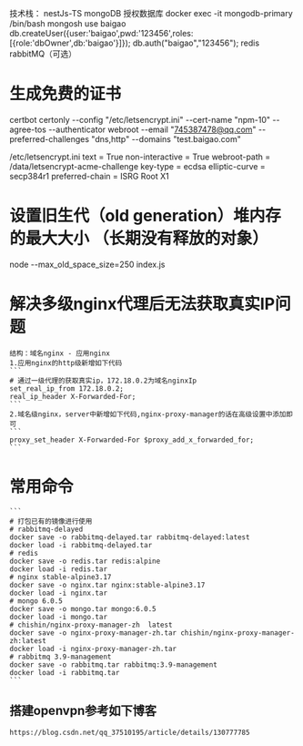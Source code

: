 技术栈：
    nestJs-TS
    mongoDB
        授权数据库
        docker exec -it mongodb-primary /bin/bash
	    mongosh
        use baigao
        db.createUser({user:'baigao',pwd:'123456',roles:[{role:'dbOwner',db:'baigao'}]});
        db.auth("baigao","123456");
    redis
    rabbitMQ（可选）

# 生成免费的证书
certbot certonly --config "/etc/letsencrypt.ini" --cert-name "npm-10" --agree-tos --authenticator webroot --email "745387478@qq.com" --preferred-challenges "dns,http" --domains "test.baigao.com"

/etc/letsencrypt.ini
text = True
non-interactive = True
webroot-path = /data/letsencrypt-acme-challenge
key-type = ecdsa
elliptic-curve = secp384r1
preferred-chain = ISRG Root X1

# 设置旧生代（old generation）堆内存的最大大小 （长期没有释放的对象）
node --max_old_space_size=250 index.js
    
# 解决多级nginx代理后无法获取真实IP问题
    结构：域名nginx - 应用nginx
    1.应用nginx的http级新增如下代码
    ```
    # 通过一级代理的获取真实ip，172.18.0.2为域名nginxIp
    set_real_ip_from 172.18.0.2;
    real_ip_header X-Forwarded-For;
    ```
    2.域名级nginx，server中新增如下代码,nginx-proxy-manager的话在高级设置中添加即可
    ```
    proxy_set_header X-Forwarded-For $proxy_add_x_forwarded_for;
    ```
# 常用命令
    ```
    # 打包已有的镜像进行使用
    # rabbitmq-delayed
    docker save -o rabbitmq-delayed.tar rabbitmq-delayed:latest
    docker load -i rabbitmq-delayed.tar
    # redis
    docker save -o redis.tar redis:alpine
    docker load -i redis.tar
    # nginx stable-alpine3.17
    docker save -o nginx.tar nginx:stable-alpine3.17
    docker load -i nginx.tar
    # mongo 6.0.5
    docker save -o mongo.tar mongo:6.0.5
    docker load -i mongo.tar
    # chishin/nginx-proxy-manager-zh  latest
    docker save -o nginx-proxy-manager-zh.tar chishin/nginx-proxy-manager-zh:latest
    docker load -i nginx-proxy-manager-zh.tar
    # rabbitmq 3.9-management
    docker save -o rabbitmq.tar rabbitmq:3.9-management
    docker load -i rabbitmq.tar
    ```
## 搭建openvpn参考如下博客
    https://blog.csdn.net/qq_37510195/article/details/130777785